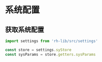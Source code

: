 # 系统配置

## 获取系统配置
```js
import settings from 'rh-lib/src/settings'

const store = settings.syStore
const sysParams = store.getters.sysParams
```



